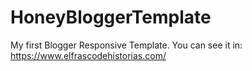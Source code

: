 # HoneyBloggerTemplate
My first Blogger Responsive Template. You can see it in: https://www.elfrascodehistorias.com/
